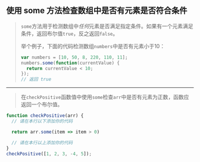 ## 使用 some 方法检查数组中是否有元素是否符合条件

> `some`方法用于检测数组中*任何*元素是否满足指定条件。如果有一个元素满足条件，返回布尔值`true`，反之返回`false`。
>
> 举个例子，下面的代码检测数组`numbers`中是否有元素小于10：
>
> ```js
> var numbers = [10, 50, 8, 220, 110, 11];
> numbers.some(function(currentValue) {
>   return currentValue < 10;
> });
> // 返回 true
> ```

---

> 在`checkPositive`函数值中使用`some`检查`arr`中是否有元素为正数，函数应返回一个布尔值。

```js
function checkPositive(arr) {
  // 请在本行以下添加你的代码

  return arr.some(item => item > 0)

  // 请在本行以上添加你的代码
}
checkPositive([1, 2, 3, -4, 5]);
```

